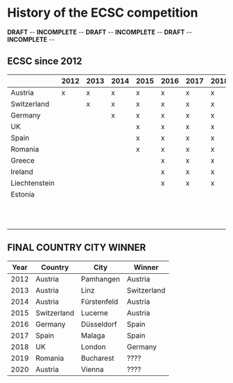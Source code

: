 # History of the ECSC competition
**DRAFT** -- **INCOMPLETE** -- **DRAFT** -- **INCOMPLETE** -- **DRAFT** -- **INCOMPLETE** -- 
## ECSC since 2012
|               | 2012 | 2013 | 2014 | 2015 | 2016 | 2017 | 2018 | 2019 | 2020 |
|---------------|------|------|------|------|------|------|------|------|------|
| Austria       | x    | x    | x    | x    | x    | x    | x    | x    | x    |
| Switzerland   |      | x    | x    | x    | x    | x    | x    | x    | x    |
| Germany       |      |      | x    | x    | x    | x    | x    | x    | x    |
| UK            |      |      |      | x    | x    | x    | x    | x    | x    |
| Spain         |      |      |      | x    | x    | x    | x    | x    | x    |
| Romania       |      |      |      | x    | x    | x    | x    | x    | x    |
| Greece        |      |      |      |      | x    | x    | x    | x    | x    |
| Ireland       |      |      |      |      | x    | x    | x    | x    | x    |
| Liechtenstein |      |      |      |      | x    | x    | x    | x    | x    |
| Estonia       |      |      |      |      |      |      |      |      |      |
|               |      |      |      |      |      |      |      |      |      |
|               |      |      |      |      |      |      |      |      |      |
|               |      |      |      |      |      |      |      |      |      |
|               |      |      |      |      |      |      |      |      |      |
|               |      |      |      |      |      |      |      |      |      |
|               |      |      |      |      |      |      |      |      |      |
|               |      |      |      |      |      |      |      |      |      |
|               |      |      |      |      |      |      |      |      |      |
|               |      |      |      |      |      |      |      |      |      |
|               |      |      |      |      |      |      |      |      |      |
|               |      |      |      |      |      |      |      |      |      |



## FINAL COUNTRY CITY WINNER
| Year | Country     | City        | Winner      |
|------|-------------|-------------|-------------|
| 2012 | Austria     | Pamhangen   | Austria     |
| 2013 | Austria     | Linz        | Switzerland |
| 2014 | Austria     | Fürstenfeld | Austria     |
| 2015 | Switzerland | Lucerne     | Austria     |
| 2016 | Germany     | Düsseldorf  | Spain       |
| 2017 | Spain       | Malaga      | Spain       |
| 2018 | UK          | London      | Germany     |
| 2019 | Romania     | Bucharest   | ????        |
| 2020 | Austria     | Vienna      | ????        |
